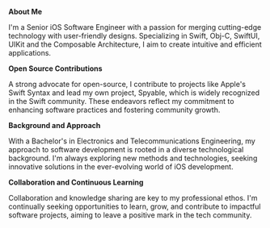 **About Me**

I'm a Senior iOS Software Engineer with a passion for merging cutting-edge technology with user-friendly designs. Specializing in Swift, Obj-C, SwiftUI, UIKit and the Composable Architecture, I aim to create intuitive and efficient applications.

**Open Source Contributions**

A strong advocate for open-source, I contribute to projects like Apple's Swift Syntax and lead my own project, Spyable, which is widely recognized in the Swift community. These endeavors reflect my commitment to enhancing software practices and fostering community growth.

**Background and Approach**

With a Bachelor's in Electronics and Telecommunications Engineering, my approach to software development is rooted in a diverse technological background. I'm always exploring new methods and technologies, seeking innovative solutions in the ever-evolving world of iOS development.

**Collaboration and Continuous Learning**

Collaboration and knowledge sharing are key to my professional ethos. I'm continually seeking opportunities to learn, grow, and contribute to impactful software projects, aiming to leave a positive mark in the tech community.

